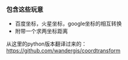 ### 包含这些玩意
* 百度坐标，火星坐标，google坐标的相互转换
* 附带一个求两坐标距离

从这里的python版本翻译过来的：https://github.com/wandergis/coordtransform
